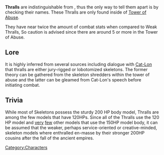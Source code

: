 **Thralls** are indistinguishable from [](Weak_Thrall.md), thus the only way to tell them apart
is by checking their names. These Thralls are only found inside of
[Tower of Abuse](Tower_of_Abuse.md "wikilink").

They have near twice the amount of combat stats when compared to Weak
Thralls, So caution is advised since there are around 5 or more in the
Tower of Abuse.

## Lore

It is highly inferred from several sources including dialogue with
[Cat-Lon](Mad_Cat-Lon.md "wikilink") that thralls are either jury-rigged or
lobotomized skeletons. The former theory can be gathered from the
skeleton shredders within the tower of abuse and the latter can be
gleamed from Cat-Lon's speech before initiating combat.

## Trivia

While most of Skeletons possess the sturdy 200 HP body model, Thralls
are among the few models that have 120HPs. Since all of the Thralls use
the 120 HP model and [very](Skeleton_P4MkII.md "wikilink")
[few](Skeleton_MKII_Screamer.md "wikilink") other models that use the 150HP
model body, it can be assumed that the weaker, perhaps service-oriented
or creative-minded, skeleton models where enthralled en-masse by their
stronger 200HP cousins after the fall of the ancient empires.

[Category:Characters](Category:Characters "wikilink")